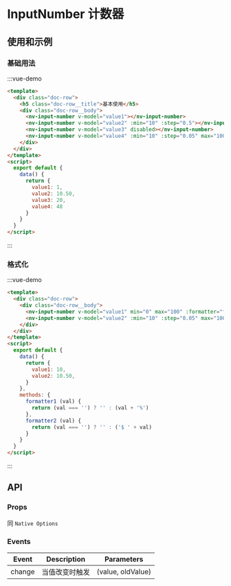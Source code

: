 # InputNumber 计数器

## 使用和示例

### 基础用法
:::vue-demo
```html
<template>
  <div class="doc-row">
    <h5 class="doc-row__title">基本使用</h5>
    <div class="doc-row__body">
      <nv-input-number v-model="value1"></nv-input-number>
      <nv-input-number v-model="value2" :min="10" :step="0.5"></nv-input-number>
      <nv-input-number v-model="value3" disabled></nv-input-number>
      <nv-input-number v-model="value4" :min="10" :step="0.05" max="100" custom-class="nv-input-number--row"></nv-input-number>
    </div>
  </div>  
</template>
<script>
  export default {
    data() {
      return {
        value1: 1,
        value2: 10.50,
        value3: 20,
        value4: 48
      }
    }
  }
</script>  
```
:::

### 格式化
:::vue-demo
```html
<template>
  <div class="doc-row">
    <div class="doc-row__body">
      <nv-input-number v-model="value1" min="0" max="100" :formatter="formatter1"></nv-input-number>
      <nv-input-number v-model="value2" :min="10" :step="0.05" max="100" :formatter="formatter2"></nv-input-number>
    </div>
  </div>  
</template>
<script>
  export default {
    data() {
      return {
        value1: 10,
        value2: 10.50,
      }
    },
    methods: {
      formatter1 (val) {
        return (val === '') ? '' : (val + '%')
      },
      formatter2 (val) {
        return (val === '') ? '' : ('$ ' + val)
      }
    }
  }
</script>  
```
:::

## API

### Props

同 `Native Options`

### Events

| Event  | Description | Parameters |
| ----------- | ----------- | ----------- |
| change | 当值改变时触发 | (value, oldValue) |